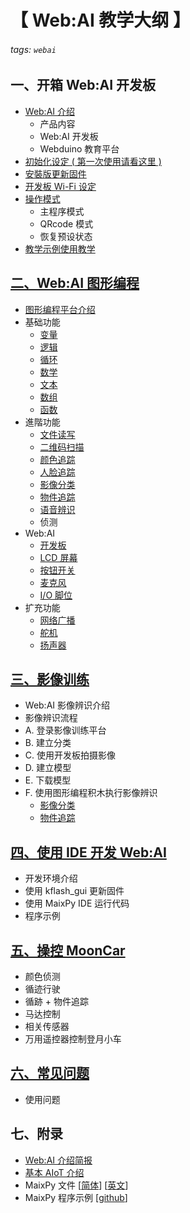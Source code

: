 # 【 Web:AI 教学大纲 】

###### tags: `webai`

## 一、开箱 Web:AI 开发板

- [Web:AI 介绍](https://md.kingkit.codes/s/A_tijML1I)
    - 产品内容
    - Web:AI 开发板
    - Webduino 教育平台
- [初始化设定 ( 第一次使用请看这里 )](https://md.kingkit.codes/s/AO_XqPykW)
- [安裝版更新固件](https://md.kingkit.codes/s/wTzUFfJMb)
- [开发板 Wi-Fi 设定](https://md.kingkit.codes/s/bTuPn-8HG)
- [操作模式](https://md.kingkit.codes/s/1lgh1vuQ_)
    - 主程序模式
    - QRcode 模式
    - 恢复预设状态
- [教学示例使用教学](https://md.kingkit.codes/s/TASyDY-Eo)

## [二、Web:AI 图形编程](https://md.kingkit.codes/s/X4vMmbtp_)

- [图形编程平台介绍](https://md.kingkit.codes/s/4RVBELvRN)
- 基础功能
    - [变量](https://md.kingkit.codes/s/_kndEUW1q)
    - [逻辑](https://md.kingkit.codes/M_6nBMTXQDiVOULcUQf7BA)
    - [循环](https://md.kingkit.codes/s/b9mKWEcD8)
    - [数学](https://md.kingkit.codes/s/j7X5gWPYz)
    - [文本](https://md.kingkit.codes/s/Kpw-9mvB2)
    - [数组](https://md.kingkit.codes/s/NrGWPeQI3)
    - [函数](https://md.kingkit.codes/s/iirInmSN-)
- 進階功能
    - [文件读写](https://md.kingkit.codes/s/It4HyhnKL)
    - [二维码扫描](https://md.kingkit.codes/s/pVYYz61j7)
    - [颜色追踪](https://md.kingkit.codes/s/qzPrerH5n)
    - [人脸追踪](https://md.kingkit.codes/s/TbBXXg7Jb)
    - [影像分类](https://md.kingkit.codes/s/mopjgVaZU#%E5%BD%B1%E5%83%8F%E5%88%86%E9%A1%9E)
    - [物件追踪](https://md.kingkit.codes/s/mopjgVaZU#%E7%89%A9%E4%BB%B6%E8%BF%BD%E8%B9%A4)
    - [语音辨识](https://md.kingkit.codes/s/jIW79tnup)
    - 侦测
- Web:AI
    - [开发板](https://md.kingkit.codes/s/cgb9OT6Hx)
    - [LCD 屏幕](https://md.kingkit.codes/s/3KhHmkwBd)
    - [按钮开关](https://md.kingkit.codes/s/c-0cuAp7v)
    - [麦克风](https://md.kingkit.codes/s/u0A-IWLom)
    - [I/O 脚位](https://md.kingkit.codes/s/67t3Yn1NM)
- 扩充功能
    - [网络广播](https://md.kingkit.codes/s/UpDUX83EN)
    - [舵机](https://md.kingkit.codes/s/iNt4d-TSM)
    - [扬声器](https://md.kingkit.codes/s/BgK_8mwNe)

## [三、影像训练](https://md.kingkit.codes/s/mopjgVaZU)

- Web:AI 影像辨识介绍
- 影像辨识流程
- A. 登录影像训练平台
- B. 建立分类
- C. 使用开发板拍摄影像
- D. 建立模型
- E. 下载模型
- F. 使用图形编程积木执行影像辨识
    - [影像分类](https://md.kingkit.codes/s/mopjgVaZU#%E5%BD%B1%E5%83%8F%E5%88%86%E9%A1%9E)
    - [物件追踪](https://md.kingkit.codes/s/mopjgVaZU#%E7%89%A9%E4%BB%B6%E8%BF%BD%E8%B9%A4)

## [四、使用 IDE 开发 Web:AI](https://md.kingkit.codes/s/y0NZkZUTv)
- 开发环境介绍
- 使用 kflash_gui 更新固件
- 使用 MaixPy IDE 运行代码
- 程序示例

## [五、操控 MoonCar](https://md.kingkit.codes/s/zd-FyQjGP)

- 颜色侦测
- 循迹行驶
- 循跡 + 物件追踪
- 马达控制
- 相关传感器
- 万用遥控器控制登月小车

## [六、常见问题](https://md.kingkit.codes/s/JLv3I-jcC)
- 使用问题

## 七、附录

- [Web:AI 介绍简报](https://drive.google.com/file/d/1JmjsZuch-tm4tUQECbrhGskjUuBOraTv/view?usp=sharing)
- [基本 AIoT 介绍](https://md.kingkit.codes/s/wiuNxO2ph)
- MaixPy 文件 [[简体](https://wiki.sipeed.com/soft/maixpy/zh/index.html)] [[英文](https://wiki.sipeed.com/soft/maixpy/en/)]
- MaixPy 程序示例 [[github](https://github.com/sipeed/MaixPy_scripts)]
